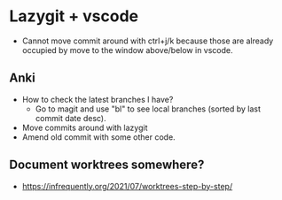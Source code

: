 # Lazygit + vscode
- Cannot move commit around with ctrl+j/k because those are already occupied by move to the window above/below in vscode.

## Anki
- How to check the latest branches I have? 
    - Go to magit and use "bl" to see local branches (sorted by last commit date desc).
- Move commits around with lazygit
- Amend old commit with some other code.

## Document worktrees somewhere?
- https://infrequently.org/2021/07/worktrees-step-by-step/